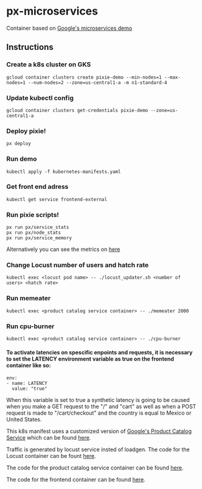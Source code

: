 # px-microservices

Container based on [Google's microservices demo](https://github.com/GoogleCloudPlatform/microservices-demo)

## Instructions

### Create a k8s cluster on GKS
```
gcloud container clusters create pixie-demo --min-nodes=1 --max-nodes=1 --num-nodes=2 --zone=us-central1-a -m n1-standard-4
```

### Update kubectl config
```
gcloud container clusters get-credentials pixie-demo --zone=us-central1-a
```

### Deploy pixie!
```
px deploy
```

### Run demo
```
kubectl apply -f kubernetes-manifests.yaml
```

### Get front end adress
```
kubectl get service frontend-external
```

### Run pixie scripts!
```
px run px/service_stats
px run px/node_stats
px run px/service_memory
```
Alternatively you can see the metrics on [here](https://work.withpixie.ai/live)

### Change Locust number of users and hatch rate
```
kubectl exec <locust pod name> -- ./locust_updater.sh <number of users> <hatch rate>
```

### Run memeater
```
kubectl exec <product catalog service container> -- ./memeater 2000
```

### Run cpu-burner
```
kubectl exec <product catalog service container> -- ./cpu-burner
```

#### To activate latencies on spescific enpoints and requests, it is necessary to set the LATENCY environment variable as true on the frontend container like so:
```
env:
- name: LATENCY
  value: "true"
```
When this variable is set to true a synthetic latency is going to be caused when you make a GET request to the "/" and "cart" as well as when a POST request is made to "/cart/checkout" and the country is equal to Mexico or United States.

This k8s manifest uses a customized version of [Google's Product Catalog Service](https://github.com/GoogleCloudPlatform/microservices-demo/tree/master/src/productcatalogservice) which can be found [here](https://github.com/JavierClairvaux/px-productcatalogservice).

Traffic is generated by locust service insted of loadgen. The code for the Locust container can be fount [here](https://github.com/JavierClairvaux/px-locust).

The code for the product catalog service container can be found [here](https://github.com/JavierClairvaux/px-productcatalogservice).

The code for the frontend container can be found [here](https://github.com/JavierClairvaux/px-frontend).

